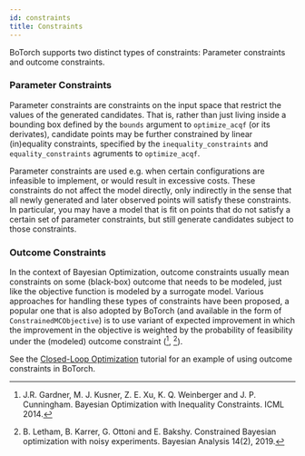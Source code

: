 ```yaml
---
id: constraints
title: Constraints
---
```


BoTorch supports two distinct types of constraints: Parameter constraints
and outcome constraints.


### Parameter Constraints

Parameter constraints are constraints on the input space that restrict the
values of the generated candidates. That is, rather than just living inside
a bounding box defined by the `bounds` argument to `optimize_acqf` (or its
derivates), candidate points may be further constrained by linear (in)equality
constraints, specified by the `inequality_constraints` and `equality_constraints` agruments to `optimize_acqf`.

Parameter constraints are used e.g. when certain configurations are infeasible
to implement, or would result in excessive costs. These constraints do not affect
the model directly, only indirectly in the sense that all newly generated and
later observed points will satisfy these constraints. In particular, you may
have a model that is fit on points that do not satisfy a certain set of parameter
constraints, but still generate candidates subject to those constraints.


### Outcome Constraints

In the context of Bayesian Optimization, outcome constraints usually mean
constraints on some (black-box) outcome that needs to be modeled, just like
the objective function is modeled by a surrogate model. Various approaches
for handling these types of constraints have been proposed, a popular one that
is also adopted by BoTorch (and available in the form of `ConstrainedMCObjective`)
is to use variant of expected improvement in which the improvement in the objective
is weighted by the probability of feasibility under the (modeled) outcome
constraint ([^Gardner2014], [^Letham2017]).

See the [Closed-Loop Optimization](../tutorials/closed_loop_botorch_only)
tutorial for an example of using outcome constraints in BoTorch.



[^Gardner2014]: J.R. Gardner, M. J. Kusner, Z. E. Xu, K. Q. Weinberger and
J. P. Cunningham. Bayesian Optimization with Inequality Constraints. ICML 2014.

[^Letham2017]: B. Letham, B. Karrer, G. Ottoni and E. Bakshy. Constrained Bayesian optimization with noisy experiments. Bayesian Analysis 14(2), 2019.
